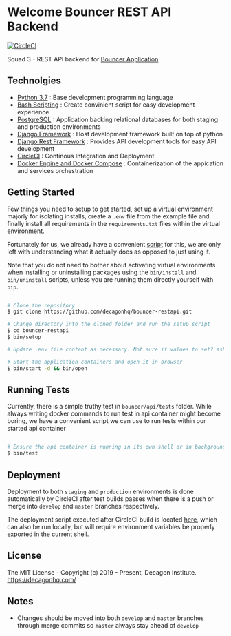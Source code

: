 # Welcome Bouncer REST API Backend

[![CircleCI](https://circleci.com/gh/decagonhq/bouncer-restapi/tree/master.svg?style=svg&circle-token=f84852fd9b9ee23b40fdfcf2d2e38dc5f65cb1e2)](https://circleci.com/gh/decagonhq/bouncer-restapi/tree/master)

Squad 3 - REST API backend for [Bouncer Application](https://bouncer-restapi.herokuapp.com/)

## Technolgies

* [Python 3.7](https://python.org) : Base development programming language
* [Bash Scripting](https://www.codecademy.com/learn/learn-the-command-line/modules/bash-scripting) : Create convinient script for easy development experience
* [PostgreSQL](https://www.postgresql.org/) : Application backing relational databases for both staging and production environments
* [Django Framework](https://www.djangoproject.com/) : Host development framework built on top of python
* [Django Rest Framework](https://www.django-rest-framework.org/) : Provides API development tools for easy API development
* [CircleCI]() : Continous Integration and Deployment
* [Docker Engine and Docker Compose](https://www.docker.com/) : Containerization of the appication and services orchestration

## Getting Started

Few things you need to setup to get started, set up a virtual environment majorly for isolating installs, create a `.env` file from the example file and finally install all requirements in the `requirements.txt` files within the virtual environment.

Fortunately for us, we already have a convenient [script](https://github.com/decagonhq/bouncer-restapi/blob/master/bin/setup) for this, we are only left with understanding what it actually does as opposed to just using it.

Note that you do not need to bother about activating virtual environments when installing or uninstalling packages using the `bin/install` and `bin/uninstall` scripts, unless you are running them directly yourself with `pip`.

```bash

# Clone the repository
$ git clone https://github.com/decagonhq/bouncer-restapi.git

# Change directory into the cloned folder and run the setup script
$ cd bouncer-restapi
$ bin/setup

# Update .env file content as necessary. Not sure if values to set? ask the Leads

# Start the application containers and open it in browser
$ bin/start -d && bin/open

```

## Running Tests

Currently, there is a simple truthy test in `bouncer/api/tests` folder. While always writing docker commands to run test in api container might become boring, we have a convenient script we can use to run tests within our started api container

```bash

# Ensure the api container is running in its own shell or in background
$ bin/test

```

## Deployment

Deployment to both `staging` and `production` environments is done automatically by CircleCI after test builds passes when there is a push or merge into `develop` and `master` branches respectively.

The deployment script executed after CircleCI build is located [here](https://github.com/decagonhq/bouncer-restapi/blob/master/bin/deploy), which can also be run locally, but will require environment variables be properly exported in the current shell.

## License

The MIT License - Copyright (c) 2019 - Present, Decagon Institute. https://decagonhq.com/

## Notes

* Changes should be moved into both `develop` and `master` branches through merge commits so `master` always stay ahead of `develop`


